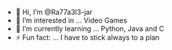 - 👋 Hi, I’m @Ra77a3l3-jar
- 👀 I’m interested in ... Video Games
- 🌱 I’m currently learning ... Python, Java and C
- ⚡ Fun fact: ... I have to stick always to a plan

<!---
Ra77a3l3-jar/Ra77a3l3-jar is a ✨ special ✨ repository because its `README.md` (this file) appears on your GitHub profile.
You can click the Preview link to take a look at your changes.
--->
